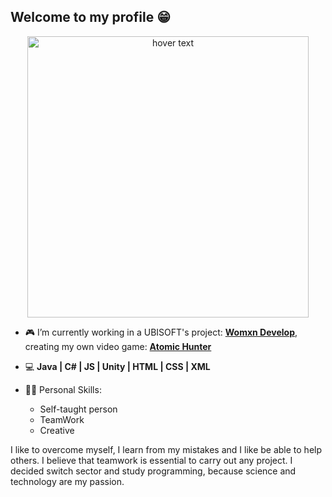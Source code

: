 ## Welcome to my profile 😁

<p align="center">
  <img src="https://user-images.githubusercontent.com/73069754/113225489-0f061400-928e-11eb-87da-78de051e94dd.JPG" width="450" title="hover text">  
</p>

 - 🎮 I’m currently working in a UBISOFT's project: [**Womxn Develop**](https://paris.ubisoft.com/en/womxn-develop-at-ubisoft/), creating my own video game: [**Atomic Hunter** ](https://github.com/saidaHF/Atomic-Hunter.git)
 
 - 💻 **Java | C# | JS | Unity | HTML | CSS | XML**
 
 - 👩🏻 Personal Skills: 
     - Self-taught person
     - TeamWork
     - Creative

I like to overcome myself, I learn from my mistakes and I like be able to help others. I believe that teamwork is essential to carry out any project.
I decided switch sector and study programming, because science and technology are my passion.


